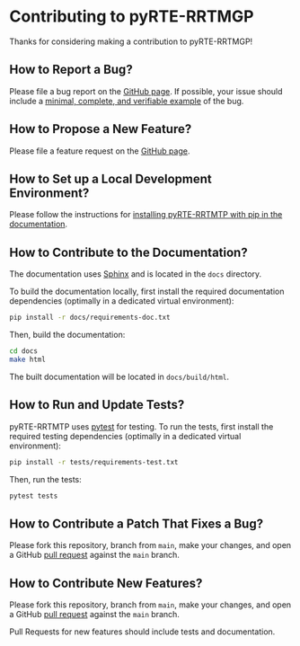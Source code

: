 # Contributing to pyRTE-RRTMGP

Thanks for considering making a contribution to pyRTE-RRTMGP!

## How to Report a Bug?

Please file a bug report on the [GitHub page](https://github.com/earth-system-radiation/pyRTE-RRTMGP/issues/new/choose).
If possible, your issue should include a [minimal, complete, and verifiable example](https://stackoverflow.com/help/mcve) of the bug.

## How to Propose a New Feature?

Please file a feature request on the [GitHub page](https://github.com/earth-system-radiation/pyRTE-RRTMGP/issues/new/choose).

## How to Set up a Local Development Environment?

Please follow the instructions for [installing pyRTE-RRTMTP with pip in the documentation](https://pyrte-rrtmgp.readthedocs.io/en/latest/user_guide/installation.html).

## How to Contribute to the Documentation?

The documentation uses [Sphinx](https://www.sphinx-doc.org/en/master/) and is located in the `docs` directory.

To build the documentation locally, first install the required documentation dependencies (optimally in a dedicated virtual environment):

```bash
pip install -r docs/requirements-doc.txt
```

Then, build the documentation:

```bash
cd docs
make html
```

The built documentation will be located in `docs/build/html`.

## How to Run and Update Tests?

pyRTE-RRTMTP uses [pytest](https://docs.pytest.org/en/stable/) for testing. To run the tests, first install the required testing dependencies (optimally in a dedicated virtual environment):

```bash
pip install -r tests/requirements-test.txt
```

Then, run the tests:

```bash
pytest tests
```

## How to Contribute a Patch That Fixes a Bug?

Please fork this repository, branch from `main`, make your changes, and open a
GitHub [pull request](https://github.com/earth-system-radiation/pyRTE-RRTMTP/pulls)
against the `main` branch.

## How to Contribute New Features?

Please fork this repository, branch from `main`, make your changes, and open a
GitHub [pull request](https://github.com/earth-system-radiation/pyRTE-RRTMTP/pulls)
against the `main` branch.

Pull Requests for new features should include tests and documentation.
